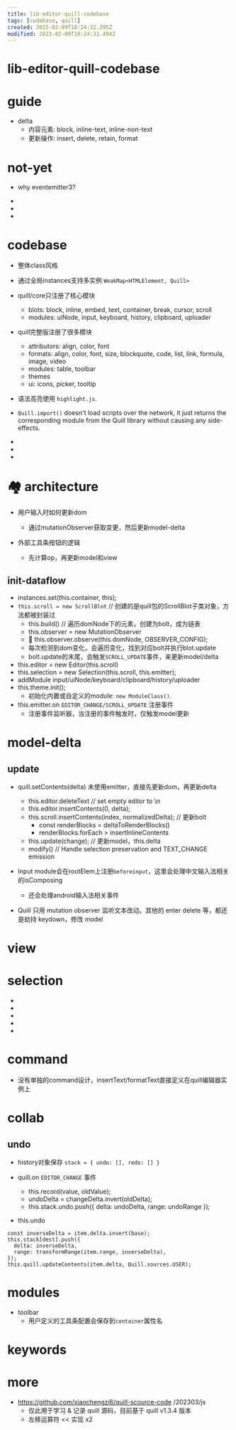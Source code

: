 ```yaml
---
title: lib-editor-quill-codebase
tags: [codebase, quill]
created: 2023-02-09T18:24:22.295Z
modified: 2023-02-09T18:24:31.494Z
---
```


# lib-editor-quill-codebase

# guide
- delta
  - 内容元素: block, inline-text, inline-non-text
  - 更新操作: insert, delete, retain, format
# not-yet
- why eventemitter3?

- 
- 
- 

# codebase
- 整体class风格

- 通过全局instances支持多实例 `WeakMap<HTMLElement, Quill>`

- quill/core只注册了核心模块
  - blots: block, inline, embed, text, container, break, cursor, scroll
  - modules: uiNode, input, keyboard, history, clipboard, uploader 
- quill完整版注册了很多模块
  - attributors: align, color, font
  - formats: align, color, font, size, blockquote, code, list, link, formula, image, video
  - modules: table, toolbar
  - themes
  - ui: icons, picker, tooltip

- 语法高亮使用 `highlight.js`.

- `Quill.import()` doesn't load scripts over the network, it just returns the corresponding module from the Quill library without causing any side-effects.

- 
- 
- 

# 🏘️ architecture
- 用户输入时如何更新dom
  - 通过mutationObserver获取变更，然后更新model-delta

- 外部工具条按钮的逻辑
  - 先计算op，再更新model和view

## init-dataflow

- instances.set(this.container, this); 
- `this.scroll = new ScrollBlot` // 创建的是quill包的ScrollBlot子类对象，方法都被封装过
  - this.build() // 遍历domNode下的元素，创建为bolt，成为链表
  - this.observer = new MutationObserver
  - 🧐 this.observer.observe(this.domNode, OBSERVER_CONFIG); 
  - 每次检测到dom变化，会遍历变化，找到对应bolt并执行blot.update
  - bolt.update的末尾，会触发`SCROLL_UPDATE`事件，来更新model/delta
- this.editor = new Editor(this.scroll)
- this.selection = new Selection(this.scroll, this.emitter); 
- addModule input/uiNode/keyboard/clipboard/history/uploader
- this.theme.init(); 
  - 初始化内置或自定义的module: `new ModuleClass()`.
- this.emitter.on `EDITOR_CHANGE/SCROLL_UPDATE` 注册事件
  - 注册事件监听器，当注册的事件触发时，仅触发model更新
# model-delta

## update

- quill.setContents(delta) 未使用emitter，直接先更新dom，再更新delta
  - this.editor.deleteText // set empty editor to \n
  - this.editor.insertContents(0, delta); 
  - this.scroll.insertContents(index, normalizedDelta); // 更新bolt
    - const renderBlocks = deltaToRenderBlocks()
    - renderBlocks.forEach > insertInlineContents
  - this.update(change); // 更新model，this.delta
  - modify() // Handle selection preservation and TEXT_CHANGE emission

- Input module会在rootElem上注册`beforeinput`，这里会处理中文输入法相关的isComposing
  - 还会处理android输入法相关事件

- Quill 只用 mutation observer 监听文本改动。其他的 enter delete 等，都还是劫持 keydown，修改 model
# view

# selection

- 
- 
- 
- 
- 

# command
- 没有单独的command设计，insertText/formatText直接定义在quill编辑器实例上
# collab

## undo

- history对象保存 `stack = { undo: [], redo: [] }`

- quill.on `EDITOR_CHANGE` 事件
  - this.record(value, oldValue); 
  - undoDelta = changeDelta.invert(oldDelta); 
  - this.stack.undo.push({ delta: undoDelta, range: undoRange }); 

- this.undo

```JS
const inverseDelta = item.delta.invert(base);
this.stack[dest].push({
  delta: inverseDelta,
  range: transformRange(item.range, inverseDelta),
});
this.quill.updateContents(item.delta, Quill.sources.USER);
```

# modules
- toolbar
  - 用户定义的工具条配置会保存到`container`属性名
# keywords

# more
- https://github.com/xiaochengzi6/quill-scource-code /202303/js
  - 仅此用于学习 & 记录 quill 源码，目前基于 quill v1.3.4 版本
  - 左移运算符 << 实现 x2
